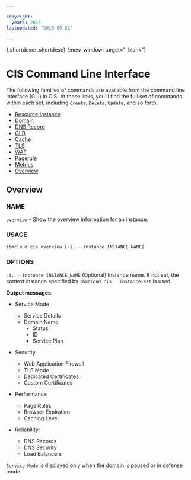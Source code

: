 ```yaml
---

copyright:
  years: 2018
lastupdated: "2018-05-22"

---
```


{:shortdesc: .shortdesc}
{:new_window: target="_blank"}

# CIS Command Line Interface
The following families of commands are available from the command line interface (CLI) in CIS. At these links, you'll find the full set of commands within each set, including `Create`, `Delete`, `Update`, and so forth.
  
  * [Resource Instance](cli/cli-resource-instance.html)
  * [Domain](cli/cli-domain.html)
  * [DNS Record](cli/cli-dns-record.html)
  * [GLB](cli/cli-glb.html)
  * [Cache](cli/cli-cache.html)
  * [TLS](cli/cli-tls.html)
  * [WAF](cli/cli-waf.html)
  * [Pagerule](cli/cli-pagerule.html)
  * [Metrics](cli/cli-metrics.html)
  * [Overview](#overview)


## Overview

### NAME
  `overview` - Show the overview information for an instance. 

### USAGE
  `ibmcloud cis overview [-i, --instance INSTANCE_NAME]` 

### OPTIONS
 `-i, --instance INSTANCE_NAME`  (Optional) Instance name. If not set, the context instance specified by `ibmcloud cis   instance-set` is used.

**Output messages**:

  * Service Mode
    * Service Details
    *  Domain Name
       * Status
       * ID
       * Service Plan

  * Security
    * Web Application Firewall
    * TLS Mode
    * Dedicated Certificates
    * Custom Certificates

  * Performance 
    * Page Rules
    * Browser Expiration
    * Caching Level

  * Reliability:
    * DNS Records
    * DNS Security
    * Load Balancers
              
`Service Mode` is displayed only when the domain is paused or in defense mode.
